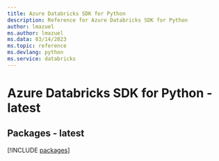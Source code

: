 ```yaml
---
title: Azure Databricks SDK for Python
description: Reference for Azure Databricks SDK for Python
author: lmazuel
ms.author: lmazuel
ms.data: 03/14/2023
ms.topic: reference
ms.devlang: python
ms.service: databricks
---
```

# Azure Databricks SDK for Python - latest
## Packages - latest
[!INCLUDE [packages](databricks-index.md)]